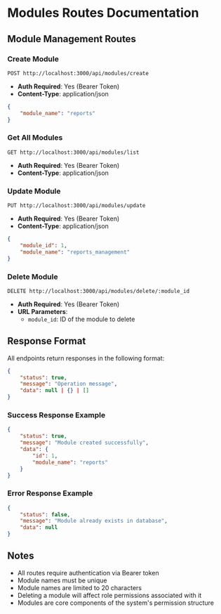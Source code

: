 # Modules Routes Documentation

## Module Management Routes

### Create Module
```http
POST http://localhost:3000/api/modules/create
```
- **Auth Required**: Yes (Bearer Token)
- **Content-Type**: application/json
```json
{
    "module_name": "reports"
}
```

### Get All Modules
```http
GET http://localhost:3000/api/modules/list
```
- **Auth Required**: Yes (Bearer Token)
- **Content-Type**: application/json

### Update Module
```http
PUT http://localhost:3000/api/modules/update
```
- **Auth Required**: Yes (Bearer Token)
- **Content-Type**: application/json
```json
{
    "module_id": 1,
    "module_name": "reports_management"
}
```

### Delete Module
```http
DELETE http://localhost:3000/api/modules/delete/:module_id
```
- **Auth Required**: Yes (Bearer Token)
- **URL Parameters**: 
  - `module_id`: ID of the module to delete

## Response Format
All endpoints return responses in the following format:
```json
{
    "status": true,
    "message": "Operation message",
    "data": null | {} | []
}
```

### Success Response Example
```json
{
    "status": true,
    "message": "Module created successfully",
    "data": {
        "id": 1,
        "module_name": "reports"
    }
}
```

### Error Response Example
```json
{
    "status": false,
    "message": "Module already exists in database",
    "data": null
}
```

## Notes
- All routes require authentication via Bearer token
- Module names must be unique
- Module names are limited to 20 characters
- Deleting a module will affect role permissions associated with it
- Modules are core components of the system's permission structure